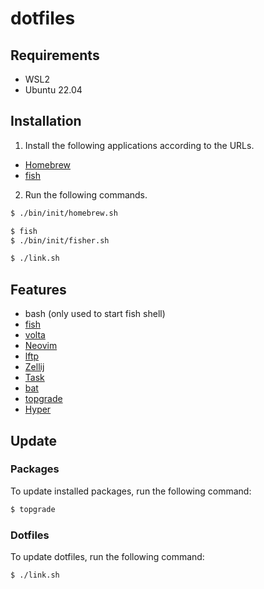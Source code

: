 # dotfiles 

## Requirements

- WSL2
- Ubuntu 22.04

## Installation

1. Install the following applications according to the URLs.

- [Homebrew](https://brew.sh)
- [fish](https://launchpad.net/~fish-shell/+archive/ubuntu/release-3)

2. Run the following commands.

```sh
$ ./bin/init/homebrew.sh

$ fish
$ ./bin/init/fisher.sh

$ ./link.sh
```

## Features

- bash (only used to start fish shell)
- [fish](https://github.com/fish-shell/fish-shell)
- [volta](https://github.com/volta-cli/volta)
- [Neovim](https://github.com/neovim/neovim) 
- [lftp](https://packages.ubuntu.com/jammy/lftp)
- [Zellij](https://github.com/zellij-org/zellij)
- [Task](https://taskfile.dev)
- [bat](https://github.com/sharkdp/bat)
- [topgrade](https://github.com/topgrade-rs/topgrade)
- [Hyper](https://github.com/vercel/hyper)

## Update

### Packages

To update installed packages, run the following command:

```sh
$ topgrade
```

### Dotfiles

To update dotfiles, run the following command:

```sh
$ ./link.sh
```
